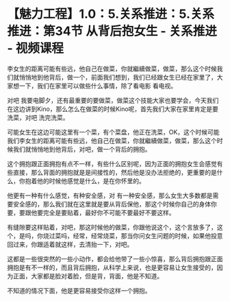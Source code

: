# 【魅力工程】1.0：5.关系推进：5.关系推进：第34节 从背后抱女生 - 关系推进 - 视频课程

李女生的距离可能有些远，他自己在做菜，你就繼續做菜，做菜，那么这个时候我们就悄悄地到他背后，做一个，前面我们想到，我们已经跟女生已经在家里了，大家想一下，我们在家里可以做些什么事情，除了看电影 看电视。

对吧 我要电脚夕，还有最重要的要做菜，做菜这个技能大家也要学会，今天我们在这边讲到Kino，那么怎么在做菜的时候Kino呢，首先我们大家在家里肯定是要洗菜，对吧 洗完洗菜。

可能女生在这边可能这里有一个菜，有个菜盘，他正在洗菜，OK，这个时候可能我们李女生的距离可能有些远，他自己在做菜，你就繼續做菜，做菜，那么这个时候我们就悄悄地到他背后，对吧，做一个背后的拥抱。

这个拥抱跟正面拥抱有点不一样，有些什么区别呢，因为正面的拥抱女生会感觉有些直接，那么背面的拥抱就是是间接性的，然后他是没办法拒绝的，更重要的是什么，你抱着他的时候他感觉是什么，是在你怀里的。

他更有一种有什么感觉，有种安全感，对 有一种安全感，那么女生大多数都是需要安全感的，那么我们就在这里就是要从背后保他，那这个时候你自己的身体你要，要跟他要完全是要贴着，最好你不可能不要最好不要这样。

有缝隙要这样贴着，对吧，那这时候他的做菜，你跟他说这个，这个言放多了，这个，是吗，你烧过菜吗，经常，经常烧菜，那当你问女生问题的时候，如果他投意回过来，你跟适着就这样，去清抬一下，对吧。

这都是一些很突然的一些小动作，都会给他带了一些小惊喜，那么背后拥抱跟正面拥抱是有不一样的，而且背后拥抱，从科学上来说，也是更容易让女生接受的，因为正面，大家都是脸对着脸，但是背，背面，他是不知道。

不知道的情况下面，他是更容易接受你这样一个拥抱。